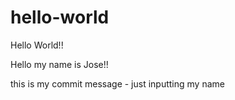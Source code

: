 # hello-world
Hello World!!

Hello my name is Jose!!

this is my commit message - just inputting my name
